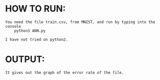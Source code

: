 # HOW TO RUN: 
	You need the file train.csv, from MNIST, and run by typing into the console 
		python3 ANN.py 
	
	I have not tried on python2. 

# OUTPUT:
	It gives out the graph of the error rate of the file.
